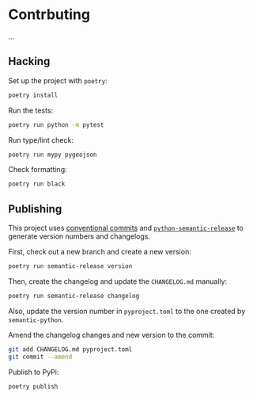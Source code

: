 # Contrbuting

...

## Hacking

Set up the project with `poetry`:

```sh
poetry install
```

Run the tests:

```sh
poetry run python -m pytest
```

Run type/lint check:

```sh
poetry run mypy pygeojson
```

Check formatting:

```sh
poetry run black
```

## Publishing

This project uses
[conventional commits](https://www.conventionalcommits.org/en/v1.0.0/) and 
[`python-semantic-release`](https://github.com/relekang/python-semantic-release)
to generate version numbers and changelogs.

First, check out a new branch and create a new version:

```sh
poetry run semantic-release version
```

Then, create the changelog and update the `CHANGELOG.md` manually:

```sh
poetry run semantic-release changelog
```

Also, update the version number in `pyproject.toml` to the one
created by `semantic-python`.

Amend the changelog changes and new version to the commit:

```sh
git add CHANGELOG.md pyproject.toml
git commit --amend
```

Publish to PyPi:

```sh
poetry publish
```
